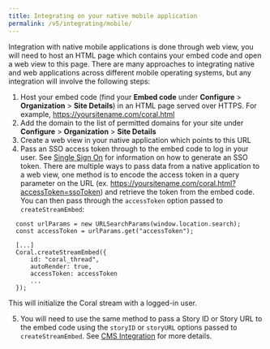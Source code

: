 ```yaml
---
title: Integrating on your native mobile application
permalink: /v5/integrating/mobile/
---
```


Integration with native mobile applications is done through web view, you will need to host an HTML page which contains your embed code and open a web view to this page. There are many approaches to integrating native and web applications across different mobile operating systems, but any integration will involve the following steps:

1. Host your embed code (find your **Embed code** under **Configure** > **Organization** > **Site Details**) in an HTML page served over HTTPS. For example, https://yoursitename.com/coral.html
2. Add the domain to the list of permitted domains for your site under **Configure** > **Organization** > **Site Details**
3. Create a web view in your native application which points to this URL
4. Pass an SSO access token through to the embed code to log in your user. See [Single Sign On](/talk/v5/integrating/sso/) for information on how to generate an SSO token. There are multiple ways to pass data from a native application to a web view, one method is to encode the access token in a query parameter on the URL (ex. https://yoursitename.com/coral.html?accessToken=ssoToken) and retrieve the token from the embed code. You can then pass through the `accessToken` option passed to `createStreamEmbed`:

```
  const urlParams = new URLSearchParams(window.location.search);
  const accessToken = urlParams.get("accessToken");

  [...]
  Coral.createStreamEmbed({
      id: "coral_thread",
      autoRender: true,
      accessToken: accessToken
      ...
  });

```

This will initialize the Coral stream with a logged-in user.

5. You will need to use the same method to pass a Story ID or Story URL to the embed code using the `storyID` or `storyURL` options passed to `createStreamEmbed`. See [CMS Integration](/talk/v5/integration/cms) for more details.
